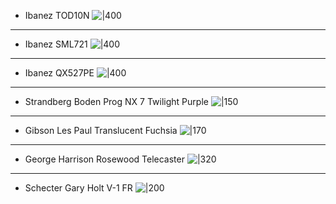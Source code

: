 - Ibanez TOD10N
![|400](https://i.imgur.com/4zhZjmH.png)
---
- Ibanez SML721
![|400](https://i.imgur.com/3o40LvK.png)
---
- Ibanez QX527PE 
![|400](https://i.imgur.com/1v8XHB3.png)
---
- Strandberg Boden Prog NX 7 Twilight Purple
  ![|150](https://i.imgur.com/TpwnrS5.png)
---
- Gibson Les Paul Translucent Fuchsia
   ![|170](https://i.imgur.com/tJfKfpf.png)
---
- George Harrison Rosewood Telecaster
![|320](https://i.imgur.com/iUnBiXy.png)
---
- Schecter Gary Holt V-1 FR
![|200](https://i.imgur.com/57zNvOH.png)